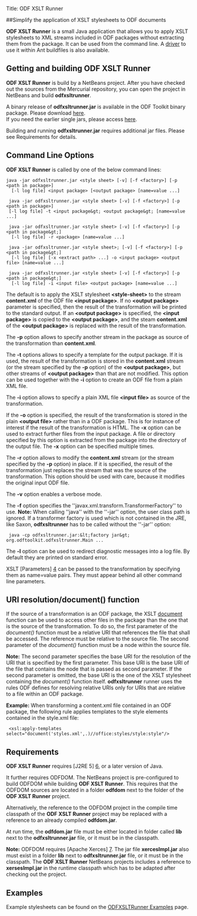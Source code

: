 Title: ODF XSLT Runner

##Simplify the application of XSLT stylesheets to ODF documents 

**ODF XSLT Runner** is a small Java application that allows you to apply 
XSLT stylesheets to XML streams included in ODF packages without extracting 
them from the package. It can be used from the command line. A [driver][1] to use 
it within Ant buildfiles is also available.

## Getting and building ODF XSLT Runner

**ODF XSLT Runner** is build by a NetBeans project. After you have checked out
the sources from the Mercurial repository, you can open the project 
in NetBeans and build **odfxsltrunner**.

A binary release of **odfxsltrunner.jar** is available in the ODF Toolkit binary package. Please download [here][3].   
If you need the earlier single jars, please access [here][2].   

Building and running **odfxsltrunner.jar** requires additional jar files. 
Please see Requirements for details.

## Command Line Options

**ODF XSLT Runner** is called by one of the below command lines:

 

    java -jar odfxsltrunner.jar <style sheet> [-v] [-f <factory>] [-p <path in package>]
      [-l log file] <input package> [<output package> [name=value ...]
     
     java -jar odfxsltrunner.jar <style sheet> [-v] [-f <factory>] [-p <path in package>]
     [-l log file] -t <input package&gt; <output package&gt; [name=value ...]
     
     java -jar odfxsltrunner.jar <style sheet> [-v] [-f <factory>] [-p <path in package&gt;]
      [-l log file] -r <package> [name=value ...]
     
     java -jar odfxsltrunner.jar <style sheet>; [-v] [-f <factory>] [-p <path in package&gt;]
      [-l log file] [-x <extract path> ...] -o <input package> <output file> [name=value ...]
     
     java -jar odfxsltrunner.jar <style sheet> [-v] [-f <factory>] [-p <path in package&gt;]
      [-l log file] -i <input file> <output package> [name=value ...]

The default is to apply the XSLT stylesheet **&lt;style-sheet&gt;** to the stream 
**content.xml** of the ODF file **&lt;input package&gt;**. 
If no **&lt;output package&gt;** parameter is specified, then the result of the transformation will be printed to the standard output. If an **&lt;output package&gt;** is specified, the **&lt;input package&gt;** is copied to the **&lt;output package&gt;**, and the steam **content.xml** of the **&lt;output package&gt;** is replaced with the result of the transformation.

The **-p** option allows to specify another stream in the package as source of the transformation than **content.xml**.

The **-t** options allows to specify a template for the output package. If it is used, the result of the transformation is stored in the **content.xml** stream (or the stream specified by the **-p** option) of the **&lt;output package&gt;**, but other streams of **&lt;output package&gt;** than that are not modified. This option can be used together with the **-i** option to create an ODF file from a plain XML file.

The **-i** option allows to specify a plain XML file **&lt;input file&gt;** as source of the transformation. 

If the **-o** option is specified, the result of the transformation is stored in the plain **&lt;output file&gt;** rather than in a ODF package. This is for instance of interest if the result of the transformation is HTML. The **-x** option can be used to extract further files from the input package. A file or directory specified by this option is extracted from the package into the directory of the output file. The **-x** option can be specified multiple times.

The **-r** option allows to modify the **content.xml** stream (or the stream specified by the **-p** option) in place. If it is specified, the result of the transformation just replaces the stream that was the source of the transformation. This option should be used with care, because it modifies the original input ODF file.

The **-v** option enables a verbose mode.

The **-f** option specifies the ''javax.xml.transform.TransformerFactory'' to use. **Note:** When calling ''java'' with the ''-jar'' option, the user class path is ignored. If a transformer factory is used which is not contained in the JRE, like Saxon, **odfxsltrunner** has to be called without the ''-jar'' option:

     java -cp odfxsltrunner.jar:&lt;factory jar&gt; org.odftoolkit.odfxsltrunner.Main ...

The **-l** option can be used to redirect diagnostic messages into a log file. 
By default they are printed on standard error.

XSLT [Parameters] [4] can be passed to the transformation by specifying them as name=value pairs. They must appear behind all other command line parameters.

## URI resolution/document() function

If the source of a transformation is an ODF package, the XSLT 
[document][5] function can be used to access other files in the package than 
the one that is the source of the transformation. To do so, the first parameter 
of the *document()* function must be a relative URI that references the file 
that shall be accessed. The reference must be relative to the source file. 
The second parameter of the *document()* function must be a node within the 
source file.

**Note:** The second parameter specifies the base URI for the resolution of the 
URI that is specified by the first parameter. This base URI is the base URI of 
the file that contains the node that is passed as second parameter. If the 
second parameter is omitted, the base URI is the one of the XSLT stylesheet 
containing the *document()* function itself. **odfxsltrunner** runner uses 
the rules ODF defines for resolving relative URIs only for URIs that are 
relative to a file within an ODF package.

**Example:** When transforming a content.xml file contained in an ODF package, the following rule applies templates to the style elements contained in the style.xml file:

     <xsl:apply-templates select="document('styles.xml',.)//office:styles/style:style"/>


## Requirements

**ODF XSLT Runner** requires [J2RE 5] [6], or a later version of Java.

It further requires ODFDOM. The NetBeans project is pre-configured to build 
ODFDOM while building **ODF XSLT Runner**. This requires that the ODFDOM 
sources are located in a folder **odfdom** next to the folder of the 
**ODF XSLT Runner** project.

Alternatively, the reference to the ODFDOM project in the compile time 
classpath of the **ODF XSLT Runner** project may be replaced with a reference 
to an already compiled **odfdom.jar**.

At run time, the **odfdom.jar** file must be either located in folder called **lib** next to the **odfxsltrunner.jar** file, or it must be in the classpath. 

**Note:** ODFDOM requires [Apache Xerces] [7]. The jar file **xercesImpl.jar** 
also must exist in a folder **lib** next to **odfxsltrunner.jar** file, or it 
must be in the classpath. The **ODF XSLT Runner** NetBeans projects includes a 
reference to **xersesImpl.jar** in the runtime classpath which has to be 
adapted after checking out the project.

## Examples

Example stylesheets can be found on the [ODFXSLTRunner Examples][8] page.


  [1]: http://incubator.apache.org/odftoolkit/xsltrunner/ODFXSLTRunnerTask.html
  [2]: http://code.google.com/a/apache-extras.org/p/odftoolkit-extra/downloads/list
  [3]: ../downloads.html
  [4]: http://www.w3.org/TR/1999/REC-xslt-19991116#top-level-variables
  [5]: http://www.w3.org/TR/1999/REC-xslt-19991116#document
  [6]: http://java.sun.com/javase/downloads/index.jsp
  [7]: http://xml.apache.org/dist/xerces-j/
  [8]: http://incubator.apache.org/odftoolkit/xsltrunner/ODFXSLTRunnerExamples.html
